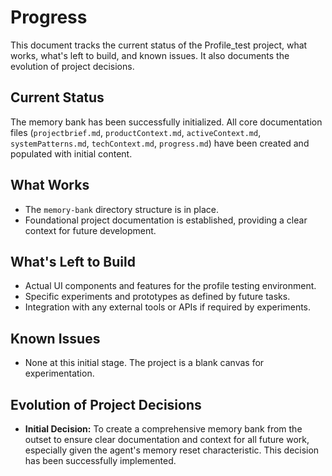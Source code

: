 # Progress

This document tracks the current status of the Profile_test project, what works, what's left to build, and known issues. It also documents the evolution of project decisions.

## Current Status
The memory bank has been successfully initialized. All core documentation files (`projectbrief.md`, `productContext.md`, `activeContext.md`, `systemPatterns.md`, `techContext.md`, `progress.md`) have been created and populated with initial content.

## What Works
- The `memory-bank` directory structure is in place.
- Foundational project documentation is established, providing a clear context for future development.

## What's Left to Build
- Actual UI components and features for the profile testing environment.
- Specific experiments and prototypes as defined by future tasks.
- Integration with any external tools or APIs if required by experiments.

## Known Issues
- None at this initial stage. The project is a blank canvas for experimentation.

## Evolution of Project Decisions
- **Initial Decision:** To create a comprehensive memory bank from the outset to ensure clear documentation and context for all future work, especially given the agent's memory reset characteristic. This decision has been successfully implemented.
